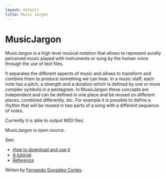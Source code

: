 ```yaml
---
layout: default
title: Music Jargon
---
```


# MusicJargon

MusicJargon is a high level musical notation that allows to represent aurally perceived music played with instruments or sung by the human voice through the use of text files.

It separates the different aspects of music and allows to transform and combine them to produce something we can hear. In a music staff, each note has a pitch, a strength and a duration which is defined by one or more complex symbols in a pentagram. In MusicJargon these concepts are independent and can be defined in one place and be reused on different places, combined differently, etc. For example it is possible to define a rhythm that will be reused in two parts of a song with a different sequence of notes.

Currently it is able to output MIDI files.

MusicJargon is open source.

See:

* [How to download and use it](usage)
* [A tutorial](tutorial)
* [Reference](reference)

Writen by [Fernando González Cortés](http://fergonco.org/).

